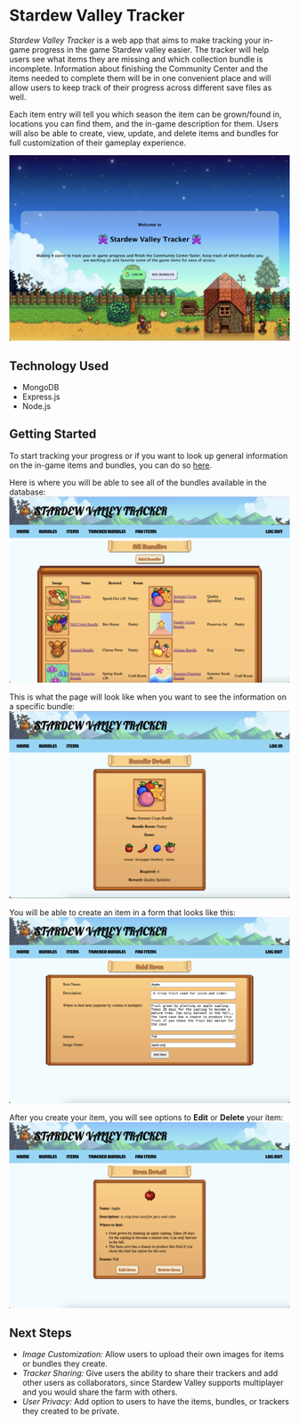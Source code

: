 # Stardew Valley Tracker
*Stardew Valley Tracker* is a web app that aims to make tracking your in-game progress in the game Stardew valley easier. The tracker will help users see what items they are missing and which collection bundle is incomplete. Information about finishing the Community Center and the items needed to complete them will be in one convenient place and will allow users to keep track of their progress across different save files as well.

Each item entry will tell you which season the item can be grown/found in, locations you can find them, and the in-game description for them. Users will also be able to create, view, update, and delete items and bundles for full customization of their gameplay experience.

![](https://github.com/jtnguyen45/stardew-valley-tracker/blob/main/public/images/demo/landingPage.png)

## Technology Used
- MongoDB
- Express.js
- Node.js

## Getting Started
To start tracking your progress or if you want to look up general information on the in-game items and bundles, you can do so [here](https://stardew-valley-tracker-app-776739768320.herokuapp.com/).

Here is where you will be able to see all of the bundles available in the database:
![](https://github.com/jtnguyen45/stardew-valley-tracker/blob/main/public/images/demo/allBundles.png)

This is what the page will look like when you want to see the information on a specific bundle:
![](https://github.com/jtnguyen45/stardew-valley-tracker/blob/main/public/images/demo/bundleDetail.png)

You will be able to create an item in a form that looks like this:
![](https://github.com/jtnguyen45/stardew-valley-tracker/blob/main/public/images/demo/itemCreation.png)

After you create your item, you will see options to **Edit** or **Delete** your item:
![](https://github.com/jtnguyen45/stardew-valley-tracker/blob/main/public/images/demo/itemDetail.png)

## Next Steps
- *Image Customization:* Allow users to upload their own images for items or bundles they create.
- *Tracker Sharing:* Give users the ability to share their trackers and add other users as collaborators, since Stardew Valley supports multiplayer and you would share the farm with others.
- *User Privacy:* Add option to users to have the items, bundles, or trackers they created to be private.